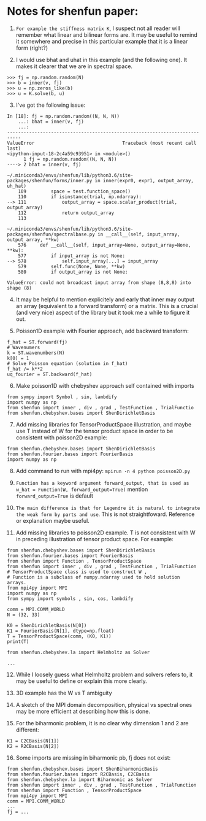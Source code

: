 
# Notes for shenfun paper:

1. `For example the stiffness matrix K`, I suspect not all reader will remember what linear and bilinear forms are. It may be useful to remind it somewhere and  precise in this particular example that it is a linear form (right?)

2. I would use bhat and uhat in this example (and the following one).
It makes it clearer that we are in spectral space.
```
>>> fj = np.random.random(N)
>>> b = inner(v, fj)
>>> u = np.zeros_like(b)
>>> u = K.solve(b, u)
```

3.  I've got the following issue:
```
In [18]: fj = np.random.random((N, N, N))
    ...: bhat = inner(v, fj)
    ...:
---------------------------------------------------------------------------
ValueError                                Traceback (most recent call last)
<ipython-input-18-2c4a59c93951> in <module>()
      1 fj = np.random.random((N, N, N))
----> 2 bhat = inner(v, fj)

~/.miniconda3/envs/shenfun/lib/python3.6/site-packages/shenfun/forms/inner.py in inner(expr0, expr1, output_array, uh_hat)
    109         space = test.function_space()
    110         if isinstance(trial, np.ndarray):
--> 111             output_array = space.scalar_product(trial, output_array)
    112             return output_array
    113

~/.miniconda3/envs/shenfun/lib/python3.6/site-packages/shenfun/spectralbase.py in __call__(self, input_array, output_array, **kw)
    576     def __call__(self, input_array=None, output_array=None, **kw):
    577         if input_array is not None:
--> 578             self.input_array[...] = input_array
    579         self.func(None, None, **kw)
    580         if output_array is not None:

ValueError: could not broadcast input array from shape (8,8,8) into shape (8)
```

4. It may be helpful to mention explicitely and early that inner may output an array (equivalent to a forward transform) or a matrix. This is a crucial (and very nice) aspect of the library but it took me a while to figure it out.

5. Poisson1D example with Fourier approach, add backward transform:
```
f_hat = ST.forward(fj)
# Wavenumers
k = ST.wavenumbers(N)
k[0] = 1
# Solve Poisson equation (solution in f_hat)
f_hat /= k**2
uq_fourier = ST.backward(f_hat)
```

6. Make poisson1D with chebyshev approach self contained with imports
```
from sympy import Symbol , sin, lambdify
import numpy as np
from shenfun import inner , div , grad , TestFunction , TrialFunctio
from shenfun.chebyshev.bases import ShenDirichletBasis
```

7. Add missing libraries for TensorProductSpace illustration, and maybe use T instead of W for the tensor product space in order to be consistent with poisson2D example:
```
from shenfun.chebyshev.bases import ShenDirichletBasis
from shenfun.fourier.bases import FourierBasis
import numpy as np
```

8. Add command to run with mpi4py: `mpirun -n 4 python poisson2D.py`

9. `Function has a keyword argument forward_output, that is used as w_hat
= Function(W, forward_output=True)` mention `forward_output=True` is default

10. `The main difference is that for Legendre it is natural to integrate the weak form by parts and use`. This is not straightfoward. Reference or explanation maybe useful.

11. Add missing libraries to poisson2D example. T is not consistent with W in preceding illustration of tensor product space. For example:
```
from shenfun.chebyshev.bases import ShenDirichletBasis
from shenfun.fourier.bases import FourierBasis
from shenfun import Function , TensorProductSpace
from shenfun import inner , div , grad , TestFunction , TrialFunction
# TensorProductSpace class is used to construct W ,
# Function is a subclass of numpy.ndarray used to hold solution arrays.
from mpi4py import MPI
import numpy as np
from sympy import symbols , sin, cos, lambdify

comm = MPI.COMM_WORLD
N = (32, 33)

K0 = ShenDirichletBasis(N[0])
K1 = FourierBasis(N[1], dtype=np.float)
T = TensorProductSpace(comm, (K0, K1))
print(T)

from shenfun.chebyshev.la import Helmholtz as Solver

...
```

12. While I loosely guess what Helmholtz problem and solvers refers to, it may
be useful to define or explain this more clearly. 

13. 3D example has the W vs T ambiguity

14. A sketch of the MPI domain decomposition, physical vs spectral ones may be more efficient at describing how this is done.

15. For the biharmonic problem, it is no clear why dimension 1 and 2 are different:
```
K1 = C2CBasis(N[1])
K2 = R2CBasis(N[2])
```

16. Some imports are missing in biharmonic pb, fj does not exist:
```
from shenfun.chebyshev.bases import ShenBiharmonicBasis
from shenfun.fourier.bases import R2CBasis, C2CBasis
from shenfun.chebyshev.la import Biharmonic as Solver
from shenfun import inner , div , grad , TestFunction , TrialFunction
from shenfun import Function , TensorProductSpace
from mpi4py import MPI
comm = MPI.COMM_WORLD
...
fj = ...
```


